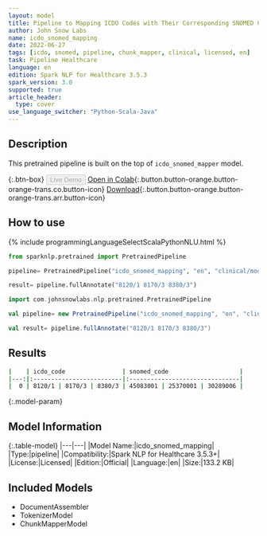 ```yaml
---
layout: model
title: Pipeline to Mapping ICDO Codes with Their Corresponding SNOMED Codes
author: John Snow Labs
name: icdo_snomed_mapping
date: 2022-06-27
tags: [icdo, snomed, pipeline, chunk_mapper, clinical, licensed, en]
task: Pipeline Healthcare
language: en
edition: Spark NLP for Healthcare 3.5.3
spark_version: 3.0
supported: true
article_header:
  type: cover
use_language_switcher: "Python-Scala-Java"
---
```


## Description

This pretrained pipeline is built on the top of `icdo_snomed_mapper` model.

{:.btn-box}
<button class="button button-orange" disabled>Live Demo</button>
[Open in Colab](https://colab.research.google.com/github/JohnSnowLabs/spark-nlp-workshop/blob/master/tutorials/Certification_Trainings/Healthcare/26.Chunk_Mapping.ipynb){:.button.button-orange.button-orange-trans.co.button-icon}
[Download](https://s3.amazonaws.com/auxdata.johnsnowlabs.com/clinical/models/icdo_snomed_mapping_en_3.5.3_3.0_1656364275328.zip){:.button.button-orange.button-orange-trans.arr.button-icon}

## How to use



<div class="tabs-box" markdown="1">
{% include programmingLanguageSelectScalaPythonNLU.html %}

```python
from sparknlp.pretrained import PretrainedPipeline

pipeline= PretrainedPipeline("icdo_snomed_mapping", "en", "clinical/models")

result= pipeline.fullAnnotate("8120/1 8170/3 8380/3")
```
```scala
import com.johnsnowlabs.nlp.pretrained.PretrainedPipeline

val pipeline= new PretrainedPipeline("icdo_snomed_mapping", "en", "clinical/models")

val result= pipeline.fullAnnotate("8120/1 8170/3 8380/3")
```
</div>

## Results

```bash
|    | icdo_code                | snomed_code                    |
|---:|:-------------------------|:-------------------------------|
|  0 | 8120/1 | 8170/3 | 8380/3 | 45083001 | 25370001 | 30289006 |
```

{:.model-param}
## Model Information

{:.table-model}
|---|---|
|Model Name:|icdo_snomed_mapping|
|Type:|pipeline|
|Compatibility:|Spark NLP for Healthcare 3.5.3+|
|License:|Licensed|
|Edition:|Official|
|Language:|en|
|Size:|133.2 KB|

## Included Models

- DocumentAssembler
- TokenizerModel
- ChunkMapperModel
